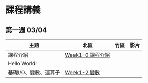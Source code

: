 # 課程講義
## 第一週 03/04

| 主題         | 北區                                      | 竹區 | 影片 |
| ------------ | ----------------------------------------- | ---- | ---- |
|   課程介紹                         |  [Week1-0 課程介紹][tp-introduction]  |    |    |
|   Hello World!                    |    |    |    |
|   基礎I/O、變數、運算子  |  [Week1-2 變數][tp-variables]  |    |    |

[tp-introduction]: https://docs.google.com/presentation/d/1gryvGe6K3oip4e50d8LQ4ReqEG2kArjs/edit?usp=sharing&ouid=106647981009000784070&rtpof=true&sd=true

[tp-variables]: https://slides.com/allen522019/20220305-852e28
